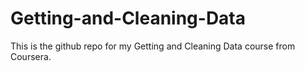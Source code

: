 # Getting-and-Cleaning-Data
This is the github repo for my Getting and Cleaning Data course from Coursera.
